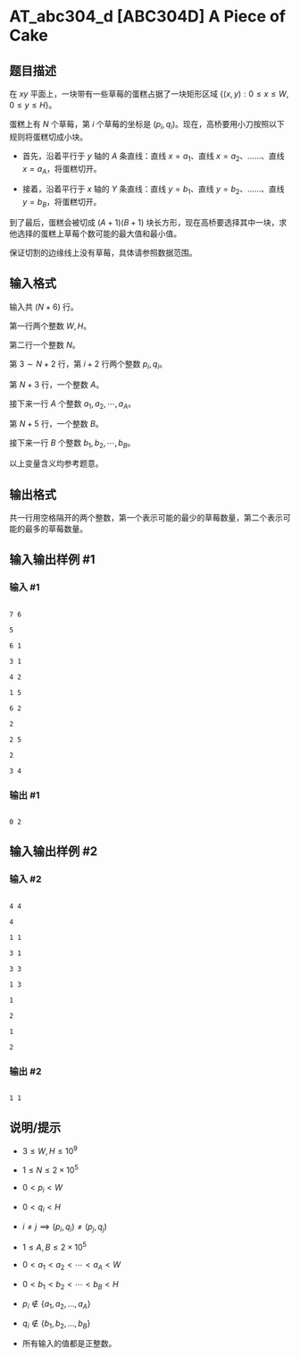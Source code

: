 # AT_abc304_d [ABC304D] A Piece of Cake

## 题目描述

在 $xy$ 平面上，一块带有一些草莓的蛋糕占据了一块矩形区域 $\{(x,y):0\le x\le W,0\le y\le H\}$。

蛋糕上有 $N$ 个草莓，第 $i$ 个草莓的坐标是 $(p_i,q_i)$。现在，高桥要用小刀按照以下规则将蛋糕切成小块。

- 首先，沿着平行于 $y$ 轴的 $A$ 条直线：直线 $x=a_1$、直线 $x=a_2$、……、直线 $x=a_A$，将蛋糕切开。
- 接着，沿着平行于 $x$ 轴的 $Y$ 条直线：直线 $y=b_1$、直线 $y=b_2$、……、直线 $y=b_B$，将蛋糕切开。

到了最后，蛋糕会被切成 $(A+1)(B+1)$ 块长方形，现在高桥要选择其中一块，求他选择的蛋糕上草莓个数可能的最大值和最小值。

保证切割的边缘线上没有草莓，具体请参照数据范围。

## 输入格式

输入共 $(N+6)$ 行。

第一行两个整数 $W,H$。

第二行一个整数 $N$。

第 $3\sim N+2$ 行，第 $i+2$ 行两个整数 $p_i,q_i$。

第 $N+3$ 行，一个整数 $A$。

接下来一行 $A$ 个整数 $a_1,a_2,\cdots,a_A$。

第 $N+5$ 行，一个整数 $B$。

接下来一行 $B$ 个整数 $b_1,b_2,\cdots,b_B$。

以上变量含义均参考题意。

## 输出格式

共一行用空格隔开的两个整数，第一个表示可能的最少的草莓数量，第二个表示可能的最多的草莓数量。

## 输入输出样例 #1

### 输入 #1

```
7 6
5
6 1
3 1
4 2
1 5
6 2
2
2 5
2
3 4
```

### 输出 #1

```
0 2
```

## 输入输出样例 #2

### 输入 #2

```
4 4
4
1 1
3 1
3 3
1 3
1
2
1
2
```

### 输出 #2

```
1 1
```

## 说明/提示

-   $3 \le W, H \le 10^9$
-   $1 \le N \le 2 \times 10^5$
-   $0 < p_i < W$
-   $0 < q_i < H$
-   $i \ne j \implies (p_i, q_i) \ne (p_j, q_j)$
-   $1 \le A, B \le 2 \times 10^5$
-   $0 < a_1 < a_2 <\cdots < a_A < W$
-   $0 \lt b_1 \lt b_2 \lt \cdots \lt b_B \lt H$
-   $p_i \notin \{ a_1, a_2, \ldots, a_A \}$
-   $q_i \notin \{ b_1, b_2, \ldots, b_B \}$
-   所有输入的值都是正整数。